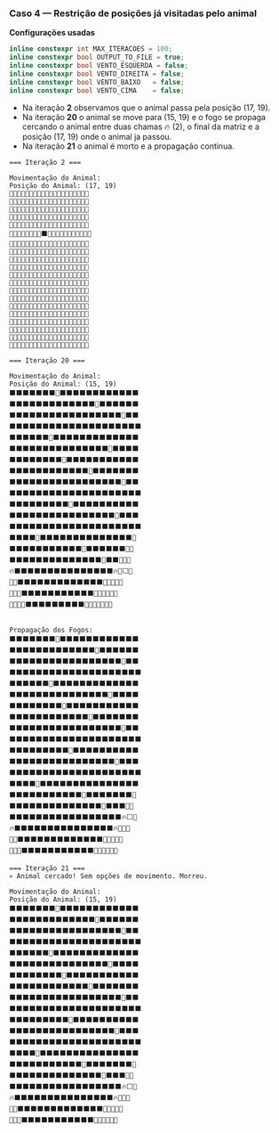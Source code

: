### Caso 4 — Restrição de posições já visitadas pelo animal

<b>Configurações usadas</b>

```cpp
inline constexpr int MAX_ITERACOES = 100;
inline constexpr bool OUTPUT_TO_FILE = true;
inline constexpr bool VENTO_ESQUERDA = false;
inline constexpr bool VENTO_DIREITA = false;
inline constexpr bool VENTO_BAIXO   = false;
inline constexpr bool VENTO_CIMA    = false;
```
- Na iteração <b>2</b> observamos que o animal passa pela posição (17, 19).
- Na iteração <b>20</b> o animal se move para (15, 19) e o fogo se propaga cercando o animal entre duas chamas 🔥 (2), o final da matriz e a posição (17, 19) onde o animal ja passou.
- Na iteração <b>21</b> o animal é morto e a propagação continua.


```
=== Iteração 2 ===

Movimentação do Animal:
Posição do Animal: (17, 19)
🌳🌳🌳🌳🌳🌳🌳🌊🌳🌳🌳🌳🌳🌳🌳🌳🌳🌳🌳🌳
🌳🌳🌳🌳🌳🌳🌳🌳🌳🌳🌳🌳🌳🌊🌳🌳🌳🌳🌳🌳
🌳🌳🌳🌳🌳🌳🌳🌳🌳🌳🌳🌳🌳🌳🌳🌳🌳🌊🌳🌳
🌳🌳🌳🌳🌳🌳🌳🌳🌳🌳🌳🌳🌳🌳🌳🌳🌳🌳🌳🌳
🌳🌳🌳🌳🌳🌳🌊🌳🔥🌳🌳🌳🌳🌳🌳🌳🌳🌳🌳🌳
🌳🌳🌳🌳🌳🌳🌳🔥⬛🔥🌳🌳🌳🌳🌳🌊🌳🌳🌳🌳
🌳🌳🌳🌳🌳🌳🌳🌳🌊🌳🌳🌳🌳🌳🌳🌳🌳🌳🌳🌳
🌳🌳🌳🌳🌳🌳🌳🌳🌳🌳🌳🌳🌊🌳🌳🌳🌳🌳🌳🌳
🌳🌳🌳🌳🌳🌳🌳🌳🌳🌳🌳🌳🌳🌳🌳🌳🌳🌊🌳🌳
🌳🌳🌳🌳🌳🌳🌳🌳🌳🌳🌳🌳🌳🌳🌳🌳🌳🌳🌳🌳
🌳🌳🌳🌳🌳🌳🌳🌳🌳🌊🌳🌳🌳🌳🌳🌳🌳🌳🌳🌳
🌳🌳🌳🌳🌳🌳🌳🌳🌳🌳🌳🌳🌳🌳🌳🌳🌊🌳🌳🌳
🌳🌳🌳🌳🌳🌳🌳🌳🌳🌳🌳🌳🌳🌳🌳🌳🌳🌳🌳🌳
🌳🌳🌳🌳🌊🌳🌳🌳🌳🌳🌳🌳🌳🌳🌳🌳🌳🌳🌳🌳
🌳🌳🌳🌳🌳🌳🌳🌳🌳🌳🌳🌊🌳🌳🌳🌳🌳🌳🌳🌳
🌳🌳🌳🌳🌳🌳🌳🌳🌳🌳🌳🌳🌳🌳🌊🌳🌳🌳🌳🌳
🌳🌳🌳🌳🌳🌳🌳🌳🌳🌳🌳🌳🌳🌳🌳🌳🌳🌳🌊🌳
🌳🌳🌳🌳🌳🌳🌳🌳🌳🌳🌳🌳🌳🌳🌳🌳🌳🌳🌳🐇
🌳🌳🌳🌳🌳🌳🌳🌳🌳🌳🌳🌳🌳🌳🌳🌳🌳🌳🌳🌳
🌳🌳🌳🌳🌳🌳🌳🌳🌳🌳🌳🌳🌳🌳🌳🌳🌳🌳🌳🌳

=== Iteração 20 ===

Movimentação do Animal:
Posição do Animal: (15, 19)
⬛⬛⬛⬛⬛⬛⬛🌊⬛⬛⬛⬛⬛⬛⬛⬛⬛⬛⬛⬛
⬛⬛⬛⬛⬛⬛⬛⬛⬛⬛⬛⬛⬛🌊⬛⬛⬛⬛⬛⬛
⬛⬛⬛⬛⬛⬛⬛⬛⬛⬛⬛⬛⬛⬛⬛⬛⬛🌊⬛⬛
⬛⬛⬛⬛⬛⬛⬛⬛⬛⬛⬛⬛⬛⬛⬛⬛⬛⬛⬛⬛
⬛⬛⬛⬛⬛⬛🌊⬛⬛⬛⬛⬛⬛⬛⬛⬛⬛⬛⬛⬛
⬛⬛⬛⬛⬛⬛⬛⬛⬛⬛⬛⬛⬛⬛⬛🌊⬛⬛⬛⬛
⬛⬛⬛⬛⬛⬛⬛⬛🌊⬛⬛⬛⬛⬛⬛⬛⬛⬛⬛⬛
⬛⬛⬛⬛⬛⬛⬛⬛⬛⬛⬛⬛🌊⬛⬛⬛⬛⬛⬛⬛
⬛⬛⬛⬛⬛⬛⬛⬛⬛⬛⬛⬛⬛⬛⬛⬛⬛🌊⬛⬛
⬛⬛⬛⬛⬛⬛⬛⬛⬛⬛⬛⬛⬛⬛⬛⬛⬛⬛⬛⬛
⬛⬛⬛⬛⬛⬛⬛⬛⬛🌊⬛⬛⬛⬛⬛⬛⬛⬛⬛⬛
⬛⬛⬛⬛⬛⬛⬛⬛⬛⬛⬛⬛⬛⬛⬛⬛🌊⬛⬛⬛
⬛⬛⬛⬛⬛⬛⬛⬛⬛⬛⬛⬛⬛⬛⬛⬛⬛⬛⬛⬛
⬛⬛⬛⬛🌊⬛⬛⬛⬛⬛⬛⬛⬛⬛⬛⬛⬛⬛⬛🔥
⬛⬛⬛⬛⬛⬛⬛⬛⬛⬛⬛🌊⬛⬛⬛⬛⬛⬛🔥🌳
⬛⬛⬛⬛⬛⬛⬛⬛⬛⬛⬛⬛⬛⬛🌊⬛⬛🔥🌳🐇
🔥⬛⬛⬛⬛⬛⬛⬛⬛⬛⬛⬛⬛⬛⬛⬛🔥🌳⬜🌳
🌳🔥⬛⬛⬛⬛⬛⬛⬛⬛⬛⬛⬛⬛⬛🔥🌳🌳🌳🌳
🌳🌳🔥⬛⬛⬛⬛⬛⬛⬛⬛⬛⬛⬛🔥🌳🌳🌳🌳🌳
🌳🌳🌳🔥⬛⬛⬛⬛⬛⬛⬛⬛⬛🔥🌳🌳🌳🌳🌳🌳


Propagação dos Fogos:
⬛⬛⬛⬛⬛⬛⬛🌊⬛⬛⬛⬛⬛⬛⬛⬛⬛⬛⬛⬛
⬛⬛⬛⬛⬛⬛⬛⬛⬛⬛⬛⬛⬛🌊⬛⬛⬛⬛⬛⬛
⬛⬛⬛⬛⬛⬛⬛⬛⬛⬛⬛⬛⬛⬛⬛⬛⬛🌊⬛⬛
⬛⬛⬛⬛⬛⬛⬛⬛⬛⬛⬛⬛⬛⬛⬛⬛⬛⬛⬛⬛
⬛⬛⬛⬛⬛⬛🌊⬛⬛⬛⬛⬛⬛⬛⬛⬛⬛⬛⬛⬛
⬛⬛⬛⬛⬛⬛⬛⬛⬛⬛⬛⬛⬛⬛⬛🌊⬛⬛⬛⬛
⬛⬛⬛⬛⬛⬛⬛⬛🌊⬛⬛⬛⬛⬛⬛⬛⬛⬛⬛⬛
⬛⬛⬛⬛⬛⬛⬛⬛⬛⬛⬛⬛🌊⬛⬛⬛⬛⬛⬛⬛
⬛⬛⬛⬛⬛⬛⬛⬛⬛⬛⬛⬛⬛⬛⬛⬛⬛🌊⬛⬛
⬛⬛⬛⬛⬛⬛⬛⬛⬛⬛⬛⬛⬛⬛⬛⬛⬛⬛⬛⬛
⬛⬛⬛⬛⬛⬛⬛⬛⬛🌊⬛⬛⬛⬛⬛⬛⬛⬛⬛⬛
⬛⬛⬛⬛⬛⬛⬛⬛⬛⬛⬛⬛⬛⬛⬛⬛🌊⬛⬛⬛
⬛⬛⬛⬛⬛⬛⬛⬛⬛⬛⬛⬛⬛⬛⬛⬛⬛⬛⬛⬛
⬛⬛⬛⬛🌊⬛⬛⬛⬛⬛⬛⬛⬛⬛⬛⬛⬛⬛⬛⬛
⬛⬛⬛⬛⬛⬛⬛⬛⬛⬛⬛🌊⬛⬛⬛⬛⬛⬛⬛🔥
⬛⬛⬛⬛⬛⬛⬛⬛⬛⬛⬛⬛⬛⬛🌊⬛⬛⬛🔥🐇
⬛⬛⬛⬛⬛⬛⬛⬛⬛⬛⬛⬛⬛⬛⬛⬛⬛🔥⬜🌳
🔥⬛⬛⬛⬛⬛⬛⬛⬛⬛⬛⬛⬛⬛⬛⬛🔥🌳🌳🌳
🌳🔥⬛⬛⬛⬛⬛⬛⬛⬛⬛⬛⬛⬛⬛🔥🌳🌳🌳🌳
🌳🌳🔥⬛⬛⬛⬛⬛⬛⬛⬛⬛⬛⬛🔥🌳🌳🌳🌳🌳

=== Iteração 21 ===
💀 Animal cercado! Sem opções de movimento. Morreu.

Movimentação do Animal:
Posição do Animal: (15, 19)
⬛⬛⬛⬛⬛⬛⬛🌊⬛⬛⬛⬛⬛⬛⬛⬛⬛⬛⬛⬛
⬛⬛⬛⬛⬛⬛⬛⬛⬛⬛⬛⬛⬛🌊⬛⬛⬛⬛⬛⬛
⬛⬛⬛⬛⬛⬛⬛⬛⬛⬛⬛⬛⬛⬛⬛⬛⬛🌊⬛⬛
⬛⬛⬛⬛⬛⬛⬛⬛⬛⬛⬛⬛⬛⬛⬛⬛⬛⬛⬛⬛
⬛⬛⬛⬛⬛⬛🌊⬛⬛⬛⬛⬛⬛⬛⬛⬛⬛⬛⬛⬛
⬛⬛⬛⬛⬛⬛⬛⬛⬛⬛⬛⬛⬛⬛⬛🌊⬛⬛⬛⬛
⬛⬛⬛⬛⬛⬛⬛⬛🌊⬛⬛⬛⬛⬛⬛⬛⬛⬛⬛⬛
⬛⬛⬛⬛⬛⬛⬛⬛⬛⬛⬛⬛🌊⬛⬛⬛⬛⬛⬛⬛
⬛⬛⬛⬛⬛⬛⬛⬛⬛⬛⬛⬛⬛⬛⬛⬛⬛🌊⬛⬛
⬛⬛⬛⬛⬛⬛⬛⬛⬛⬛⬛⬛⬛⬛⬛⬛⬛⬛⬛⬛
⬛⬛⬛⬛⬛⬛⬛⬛⬛🌊⬛⬛⬛⬛⬛⬛⬛⬛⬛⬛
⬛⬛⬛⬛⬛⬛⬛⬛⬛⬛⬛⬛⬛⬛⬛⬛🌊⬛⬛⬛
⬛⬛⬛⬛⬛⬛⬛⬛⬛⬛⬛⬛⬛⬛⬛⬛⬛⬛⬛⬛
⬛⬛⬛⬛🌊⬛⬛⬛⬛⬛⬛⬛⬛⬛⬛⬛⬛⬛⬛⬛
⬛⬛⬛⬛⬛⬛⬛⬛⬛⬛⬛🌊⬛⬛⬛⬛⬛⬛⬛🔥
⬛⬛⬛⬛⬛⬛⬛⬛⬛⬛⬛⬛⬛⬛🌊⬛⬛⬛🔥💀
⬛⬛⬛⬛⬛⬛⬛⬛⬛⬛⬛⬛⬛⬛⬛⬛⬛🔥⬜🌳
🔥⬛⬛⬛⬛⬛⬛⬛⬛⬛⬛⬛⬛⬛⬛⬛🔥🌳🌳🌳
🌳🔥⬛⬛⬛⬛⬛⬛⬛⬛⬛⬛⬛⬛⬛🔥🌳🌳🌳🌳
🌳🌳🔥⬛⬛⬛⬛⬛⬛⬛⬛⬛⬛⬛🔥🌳🌳🌳🌳🌳
```

